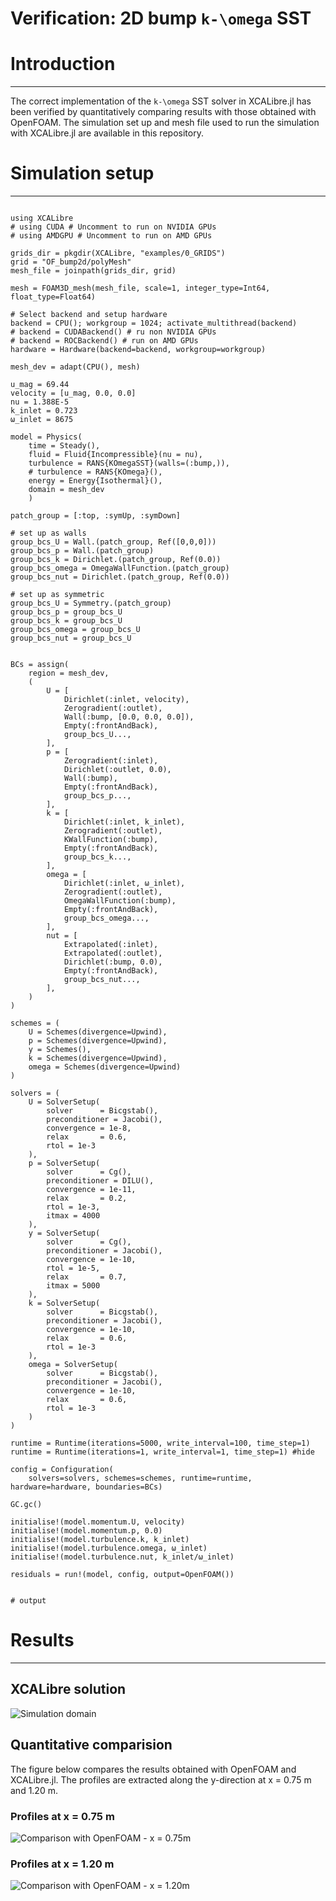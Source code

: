 # Verification: 2D bump ``k-\omega`` SST

# Introduction
---

The correct implementation of the ``k-\omega`` SST solver in XCALibre.jl has been verified by quantitatively comparing results with those obtained with OpenFOAM. The simulation set up and mesh file used to run the simulation with XCALibre.jl are available in this repository.

# Simulation setup
---

```jldoctest;  filter = r".*"s => s"", output = false

using XCALibre
# using CUDA # Uncomment to run on NVIDIA GPUs
# using AMDGPU # Uncomment to run on AMD GPUs

grids_dir = pkgdir(XCALibre, "examples/0_GRIDS")
grid = "OF_bump2d/polyMesh"
mesh_file = joinpath(grids_dir, grid)

mesh = FOAM3D_mesh(mesh_file, scale=1, integer_type=Int64, float_type=Float64)

# Select backend and setup hardware
backend = CPU(); workgroup = 1024; activate_multithread(backend)
# backend = CUDABackend() # ru non NVIDIA GPUs
# backend = ROCBackend() # run on AMD GPUs
hardware = Hardware(backend=backend, workgroup=workgroup)

mesh_dev = adapt(CPU(), mesh)

u_mag = 69.44
velocity = [u_mag, 0.0, 0.0]
nu = 1.388E-5
k_inlet = 0.723
ω_inlet = 8675

model = Physics(
    time = Steady(),
    fluid = Fluid{Incompressible}(nu = nu),
    turbulence = RANS{KOmegaSST}(walls=(:bump,)),
    # turbulence = RANS{KOmega}(),
    energy = Energy{Isothermal}(),
    domain = mesh_dev
    )

patch_group = [:top, :symUp, :symDown]

# set up as walls
group_bcs_U = Wall.(patch_group, Ref([0,0,0]))
group_bcs_p = Wall.(patch_group)
group_bcs_k = Dirichlet.(patch_group, Ref(0.0))
group_bcs_omega = OmegaWallFunction.(patch_group)
group_bcs_nut = Dirichlet.(patch_group, Ref(0.0))

# set up as symmetric
group_bcs_U = Symmetry.(patch_group)
group_bcs_p = group_bcs_U
group_bcs_k = group_bcs_U
group_bcs_omega = group_bcs_U
group_bcs_nut = group_bcs_U


BCs = assign(
    region = mesh_dev,
    (
        U = [
            Dirichlet(:inlet, velocity),
            Zerogradient(:outlet),
            Wall(:bump, [0.0, 0.0, 0.0]),
            Empty(:frontAndBack),
            group_bcs_U...,
        ],
        p = [
            Zerogradient(:inlet),
            Dirichlet(:outlet, 0.0),
            Wall(:bump),
            Empty(:frontAndBack),
            group_bcs_p...,
        ],
        k = [
            Dirichlet(:inlet, k_inlet),
            Zerogradient(:outlet),
            KWallFunction(:bump),
            Empty(:frontAndBack),
            group_bcs_k...,
        ],
        omega = [
            Dirichlet(:inlet, ω_inlet),
            Zerogradient(:outlet),
            OmegaWallFunction(:bump),
            Empty(:frontAndBack),
            group_bcs_omega...,
        ],
        nut = [
            Extrapolated(:inlet),
            Extrapolated(:outlet),
            Dirichlet(:bump, 0.0),
            Empty(:frontAndBack),
            group_bcs_nut...,
        ],
    )
)

schemes = (
    U = Schemes(divergence=Upwind),
    p = Schemes(divergence=Upwind),
    y = Schemes(),
    k = Schemes(divergence=Upwind),
    omega = Schemes(divergence=Upwind)
)

solvers = (
    U = SolverSetup(
        solver      = Bicgstab(),
        preconditioner = Jacobi(),
        convergence = 1e-8,
        relax       = 0.6,
        rtol = 1e-3
    ),
    p = SolverSetup(
        solver      = Cg(),
        preconditioner = DILU(),
        convergence = 1e-11,
        relax       = 0.2,
        rtol = 1e-3,
        itmax = 4000
    ),
    y = SolverSetup(
        solver      = Cg(),
        preconditioner = Jacobi(),
        convergence = 1e-10,
        rtol = 1e-5,
        relax       = 0.7,
        itmax = 5000
    ),
    k = SolverSetup(
        solver      = Bicgstab(),
        preconditioner = Jacobi(),
        convergence = 1e-10,
        relax       = 0.6,
        rtol = 1e-3
    ),
    omega = SolverSetup(
        solver      = Bicgstab(),
        preconditioner = Jacobi(), 
        convergence = 1e-10,
        relax       = 0.6,
        rtol = 1e-3
    )
)

runtime = Runtime(iterations=5000, write_interval=100, time_step=1)
runtime = Runtime(iterations=1, write_interval=1, time_step=1) #hide

config = Configuration(
    solvers=solvers, schemes=schemes, runtime=runtime, hardware=hardware, boundaries=BCs)

GC.gc()

initialise!(model.momentum.U, velocity)
initialise!(model.momentum.p, 0.0)
initialise!(model.turbulence.k, k_inlet)
initialise!(model.turbulence.omega, ω_inlet)
initialise!(model.turbulence.nut, k_inlet/ω_inlet)

residuals = run!(model, config, output=OpenFOAM())


# output

```

# Results
---

## XCALibre solution

![Simulation domain](figures/07/flowfield.png)

## Quantitative comparision

The figure below compares the results obtained with OpenFOAM and XCALibre.jl. The profiles are extracted along the y-direction at x = 0.75 m and 1.20 m. 

### Profiles at x = 0.75 m

![Comparison with OpenFOAM - x = 0.75m](figures/07/075_2dbump_case.png)

### Profiles at x = 1.20 m

![Comparison with OpenFOAM - x = 1.20m](figures/07/120_2dbump_case.png)

